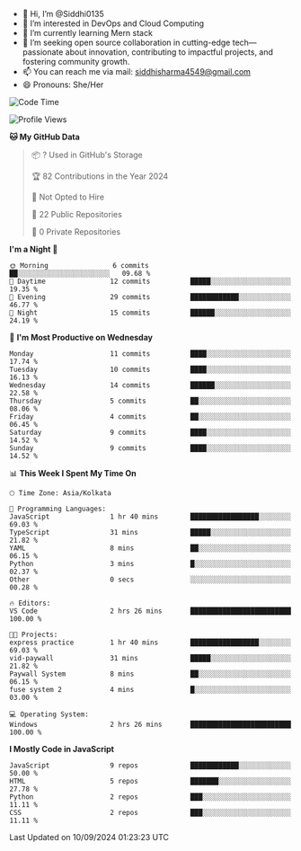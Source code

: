 - 👋 Hi, I’m @Siddhi0135
- 👀 I’m interested in DevOps and Cloud Computing
- 🌱 I’m currently learning Mern stack
- 💞️ I’m seeking open source collaboration in cutting-edge
     tech—passionate about innovation, contributing to impactful projects,
     and fostering community growth.
- 📫 You can reach me via mail: siddhisharma4549@gmail.com
- 😄 Pronouns: She/Her


<!--START_SECTION:waka-->
![Code Time](http://img.shields.io/badge/Code%20Time-12%20hrs%2045%20mins-blue)

![Profile Views](http://img.shields.io/badge/Profile%20Views-0-blue)

**🐱 My GitHub Data** 

> 📦 ? Used in GitHub's Storage 
 > 
> 🏆 82 Contributions in the Year 2024
 > 
> 🚫 Not Opted to Hire
 > 
> 📜 22 Public Repositories 
 > 
> 🔑 0 Private Repositories 
 > 
**I'm a Night 🦉** 

```text
🌞 Morning                6 commits           ██░░░░░░░░░░░░░░░░░░░░░░░   09.68 % 
🌆 Daytime                12 commits          █████░░░░░░░░░░░░░░░░░░░░   19.35 % 
🌃 Evening                29 commits          ████████████░░░░░░░░░░░░░   46.77 % 
🌙 Night                  15 commits          ██████░░░░░░░░░░░░░░░░░░░   24.19 % 
```
📅 **I'm Most Productive on Wednesday** 

```text
Monday                   11 commits          ████░░░░░░░░░░░░░░░░░░░░░   17.74 % 
Tuesday                  10 commits          ████░░░░░░░░░░░░░░░░░░░░░   16.13 % 
Wednesday                14 commits          ██████░░░░░░░░░░░░░░░░░░░   22.58 % 
Thursday                 5 commits           ██░░░░░░░░░░░░░░░░░░░░░░░   08.06 % 
Friday                   4 commits           ██░░░░░░░░░░░░░░░░░░░░░░░   06.45 % 
Saturday                 9 commits           ████░░░░░░░░░░░░░░░░░░░░░   14.52 % 
Sunday                   9 commits           ████░░░░░░░░░░░░░░░░░░░░░   14.52 % 
```


📊 **This Week I Spent My Time On** 

```text
🕑︎ Time Zone: Asia/Kolkata

💬 Programming Languages: 
JavaScript               1 hr 40 mins        █████████████████░░░░░░░░   69.03 % 
TypeScript               31 mins             █████░░░░░░░░░░░░░░░░░░░░   21.82 % 
YAML                     8 mins              ██░░░░░░░░░░░░░░░░░░░░░░░   06.15 % 
Python                   3 mins              █░░░░░░░░░░░░░░░░░░░░░░░░   02.37 % 
Other                    0 secs              ░░░░░░░░░░░░░░░░░░░░░░░░░   00.28 % 

🔥 Editors: 
VS Code                  2 hrs 26 mins       █████████████████████████   100.00 % 

🐱‍💻 Projects: 
express practice         1 hr 40 mins        █████████████████░░░░░░░░   69.03 % 
vid-paywall              31 mins             █████░░░░░░░░░░░░░░░░░░░░   21.82 % 
Paywall System           8 mins              ██░░░░░░░░░░░░░░░░░░░░░░░   06.15 % 
fuse system 2            4 mins              █░░░░░░░░░░░░░░░░░░░░░░░░   03.00 % 

💻 Operating System: 
Windows                  2 hrs 26 mins       █████████████████████████   100.00 % 
```

**I Mostly Code in JavaScript** 

```text
JavaScript               9 repos             ████████████░░░░░░░░░░░░░   50.00 % 
HTML                     5 repos             ███████░░░░░░░░░░░░░░░░░░   27.78 % 
Python                   2 repos             ███░░░░░░░░░░░░░░░░░░░░░░   11.11 % 
CSS                      2 repos             ███░░░░░░░░░░░░░░░░░░░░░░   11.11 % 
```




 Last Updated on 10/09/2024 01:23:23 UTC
<!--END_SECTION:waka-->

<!---
Siddhi0135/Siddhi0135 is a ✨ special ✨ repository because its `README.md` (this file) appears on your GitHub profile.
You can click the Preview link to take a look at your changes.
--->
